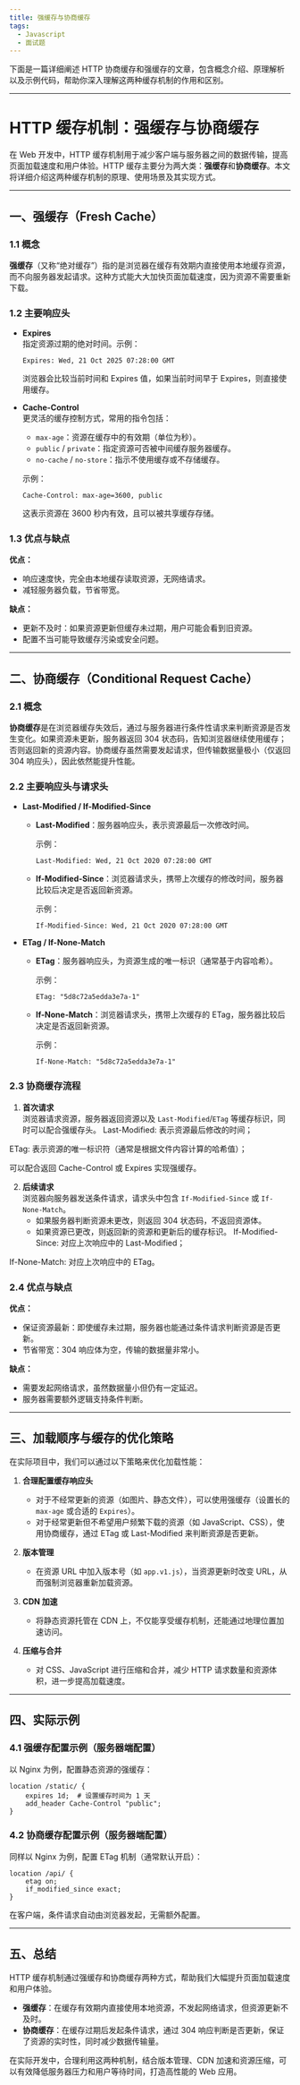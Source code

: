 ```yaml
---
title: 强缓存与协商缓存
tags:
  - Javascript
  - 面试题
---
```


下面是一篇详细阐述 HTTP 协商缓存和强缓存的文章，包含概念介绍、原理解析以及示例代码，帮助你深入理解这两种缓存机制的作用和区别。

---

# HTTP 缓存机制：强缓存与协商缓存

在 Web 开发中，HTTP 缓存机制用于减少客户端与服务器之间的数据传输，提高页面加载速度和用户体验。HTTP 缓存主要分为两大类：**强缓存**和**协商缓存**。本文将详细介绍这两种缓存机制的原理、使用场景及其实现方式。

---

## 一、强缓存（Fresh Cache）

### 1.1 概念

**强缓存**（又称“绝对缓存”）指的是浏览器在缓存有效期内直接使用本地缓存资源，而不向服务器发起请求。这种方式能大大加快页面加载速度，因为资源不需要重新下载。

### 1.2 主要响应头

- **Expires**  
  指定资源过期的绝对时间。示例：
  ```http
  Expires: Wed, 21 Oct 2025 07:28:00 GMT
  ```
  浏览器会比较当前时间和 Expires 值，如果当前时间早于 Expires，则直接使用缓存。

- **Cache-Control**  
  更灵活的缓存控制方式，常用的指令包括：
  - `max-age`：资源在缓存中的有效期（单位为秒）。
  - `public` / `private`：指定资源可否被中间缓存服务器缓存。
  - `no-cache` / `no-store`：指示不使用缓存或不存储缓存。
  
  示例：
  ```http
  Cache-Control: max-age=3600, public
  ```
  这表示资源在 3600 秒内有效，且可以被共享缓存存储。

### 1.3 优点与缺点

**优点：**
- 响应速度快，完全由本地缓存读取资源，无网络请求。
- 减轻服务器负载，节省带宽。

**缺点：**
- 更新不及时：如果资源更新但缓存未过期，用户可能会看到旧资源。
- 配置不当可能导致缓存污染或安全问题。

---

## 二、协商缓存（Conditional Request Cache）

### 2.1 概念

**协商缓存**是在浏览器缓存失效后，通过与服务器进行条件性请求来判断资源是否发生变化。如果资源未更新，服务器返回 304 状态码，告知浏览器继续使用缓存；否则返回新的资源内容。协商缓存虽然需要发起请求，但传输数据量极小（仅返回 304 响应头），因此依然能提升性能。

### 2.2 主要响应头与请求头

- **Last-Modified / If-Modified-Since**

  - **Last-Modified**：服务器响应头，表示资源最后一次修改时间。
    
    示例：
    ```http
    Last-Modified: Wed, 21 Oct 2020 07:28:00 GMT
    ```
    
  - **If-Modified-Since**：浏览器请求头，携带上次缓存的修改时间，服务器比较后决定是否返回新资源。
    
    示例：
    ```http
    If-Modified-Since: Wed, 21 Oct 2020 07:28:00 GMT
    ```

- **ETag / If-None-Match**

  - **ETag**：服务器响应头，为资源生成的唯一标识（通常基于内容哈希）。
    
    示例：
    ```http
    ETag: "5d8c72a5edda3e7a-1"
    ```
    
  - **If-None-Match**：浏览器请求头，携带上次缓存的 ETag，服务器比较后决定是否返回新资源。
    
    示例：
    ```http
    If-None-Match: "5d8c72a5edda3e7a-1"
    ```

### 2.3 协商缓存流程

1. **首次请求**  
   浏览器请求资源，服务器返回资源以及 `Last-Modified`/`ETag` 等缓存标识，同时可以配合强缓存头。
   Last-Modified: 表示资源最后修改的时间；

ETag: 表示资源的唯一标识符（通常是根据文件内容计算的哈希值）；

可以配合返回 Cache-Control 或 Expires 实现强缓存。

2. **后续请求**  
   浏览器向服务器发送条件请求，请求头中包含 `If-Modified-Since` 或 `If-None-Match`。  
   - 如果服务器判断资源未更改，则返回 304 状态码，不返回资源体。  
   - 如果资源已更改，则返回新的资源和更新后的缓存标识。
   If-Modified-Since: 对应上次响应中的 Last-Modified；

If-None-Match: 对应上次响应中的 ETag。

### 2.4 优点与缺点

**优点：**
- 保证资源最新：即使缓存未过期，服务器也能通过条件请求判断资源是否更新。  
- 节省带宽：304 响应体为空，传输的数据量非常小。

**缺点：**
- 需要发起网络请求，虽然数据量小但仍有一定延迟。  
- 服务器需要额外逻辑支持条件判断。

---

## 三、加载顺序与缓存的优化策略

在实际项目中，我们可以通过以下策略来优化加载性能：

1. **合理配置缓存响应头**  
   - 对于不经常更新的资源（如图片、静态文件），可以使用强缓存（设置长的 `max-age` 或合适的 `Expires`）。  
   - 对于经常更新但不希望用户频繁下载的资源（如 JavaScript、CSS），使用协商缓存，通过 ETag 或 Last-Modified 来判断资源是否更新。

2. **版本管理**  
   - 在资源 URL 中加入版本号（如 `app.v1.js`），当资源更新时改变 URL，从而强制浏览器重新加载资源。  

3. **CDN 加速**  
   - 将静态资源托管在 CDN 上，不仅能享受缓存机制，还能通过地理位置加速访问。

4. **压缩与合并**  
   - 对 CSS、JavaScript 进行压缩和合并，减少 HTTP 请求数量和资源体积，进一步提高加载速度。

---

## 四、实际示例

### 4.1 强缓存配置示例（服务器端配置）

以 Nginx 为例，配置静态资源的强缓存：

```nginx
location /static/ {
    expires 1d;  # 设置缓存时间为 1 天
    add_header Cache-Control "public";
}
```

### 4.2 协商缓存配置示例（服务器端配置）

同样以 Nginx 为例，配置 ETag 机制（通常默认开启）：

```nginx
location /api/ {
    etag on;
    if_modified_since exact;
}
```

在客户端，条件请求自动由浏览器发起，无需额外配置。

---

## 五、总结

HTTP 缓存机制通过强缓存和协商缓存两种方式，帮助我们大幅提升页面加载速度和用户体验。  
- **强缓存**：在缓存有效期内直接使用本地资源，不发起网络请求，但资源更新不及时。  
- **协商缓存**：在缓存过期后发起条件请求，通过 304 响应判断是否更新，保证了资源的实时性，同时减少数据传输量。

在实际开发中，合理利用这两种机制，结合版本管理、CDN 加速和资源压缩，可以有效降低服务器压力和用户等待时间，打造高性能的 Web 应用。